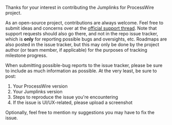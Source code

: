 Thanks for your interest in contributing the Jumplinks for ProcessWire project.

As an open-source project, contributions are always welcome. Feel free to submit ideas and concerns over at the [official support thread](https://processwire.com/talk/topic/8697-jumplinks/). Note that support requests should also go there, and not in the repo issue tracker, which is **only** for reporting possible bugs and oversights, etc. Roadmaps are also posted in the issue tracker, but this may only be done by the project author (or team member, if applicable) for the purposes of tracking milestone progress.

When submitting possible-bug reports to the issue tracker, please be sure to include as much information as possible. At the very least, be sure to post:

1. Your ProcessWire version
2. Your Jumplinks version
3. Steps to reproduce the issue you're encountering
4. If the issue is UI/UX-related, please upload a screenshot

Optionally, feel free to mention ny suggestions you may have to fix the issue.

